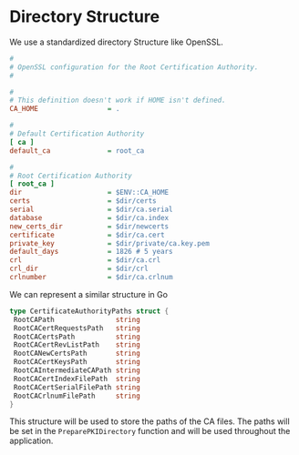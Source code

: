 # Directory Structure

We use a standardized directory Structure like OpenSSL.

```cfg
#
# OpenSSL configuration for the Root Certification Authority.
#

#
# This definition doesn't work if HOME isn't defined.
CA_HOME                 = .

#
# Default Certification Authority
[ ca ]
default_ca              = root_ca

#
# Root Certification Authority
[ root_ca ]
dir                     = $ENV::CA_HOME
certs                   = $dir/certs
serial                  = $dir/ca.serial
database                = $dir/ca.index
new_certs_dir           = $dir/newcerts
certificate             = $dir/ca.cert
private_key             = $dir/private/ca.key.pem
default_days            = 1826 # 5 years
crl                     = $dir/ca.crl
crl_dir                 = $dir/crl
crlnumber               = $dir/ca.crlnum
```

We can represent a similar structure in Go

```go
type CertificateAuthorityPaths struct {
 RootCAPath               string
 RootCACertRequestsPath   string
 RootCACertsPath          string
 RootCACertRevListPath    string
 RootCANewCertsPath       string
 RootCACertKeysPath       string
 RootCAIntermediateCAPath string
 RootCACertIndexFilePath  string
 RootCACertSerialFilePath string
 RootCACrlnumFilePath     string
}
```

This structure will be used to store the paths of the CA files. The paths will be set in the `PreparePKIDirectory` function and will be used throughout the application.
